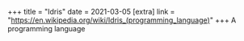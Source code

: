 +++
title = "Idris"
date = 2021-03-05
[extra]
link = "https://en.wikipedia.org/wiki/Idris_(programming_language)"
+++
A programming language

